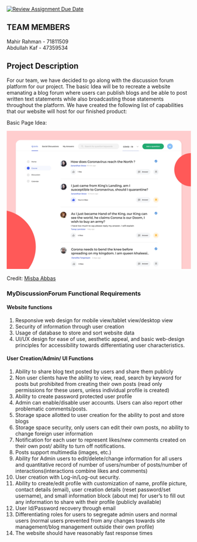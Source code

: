 [![Review Assignment Due Date](https://classroom.github.com/assets/deadline-readme-button-24ddc0f5d75046c5622901739e7c5dd533143b0c8e959d652212380cedb1ea36.svg)](https://classroom.github.com/a/enf2qyfT)
## TEAM MEMBERS

Mahir Rahman - 71811509 <br>
Abdullah Kaf - 47359534

## Project Description

For our team, we have decided to go along with the discussion forum platform for our project. The basic Idea will be to recreate a website emanating a blog forum where users can publish blogs and be able to post written text statements while also broadcasting those statements throughout the platform. We have created the following list of capabilities that our website will host for our finished product:

Basic Page Idea:

<p>
    <img src="./images/layout_example.png" />

</p>

Credit: [Misba Abbas](https://dribbble.com/shots/11024734-Discussion-Corona)

### MyDiscussionForum Functional Requirements

#### Website functions

1. Responsive web design for mobile view/tablet view/desktop view
2. Security of information through user creation
3. Usage of database to store and sort website data
4. UI/UX design for ease of use, aesthetic appeal, and basic web-design principles for accessibility towards differentiating user characteristics.

#### User Creation/Admin/ UI Functions

1. Ability to share blog text posted by users and share them publicly
2. Non user clients have the ability to view, read, search by keyword for posts but prohibited from creating their own posts (read only permissions for these users, unless individual profile is created)
3. Ability to create password protected user profile
4. Admin can enable/disable user accounts. Users can also report other problematic comments/posts.
5. Storage space allotted to user creation for the ability to post and store blogs
6. Storage space security, only users can edit their own posts, no ability to change foreign user information
7. Notification for each user to represent likes/new comments created on their own post/ ability to turn off notifications.
8. Posts support multimedia (images, etc.)
9. Ability for Admin users to edit/delete/change information for all users and quantitative record of number of users/number of posts/number of interactions(interactions combine likes and comments)
10. User creation with Log-in/Log-out security.
11. Ability to create/edit profile with customization of name, profile picture, contact details (email), user creation details (reset password/set username), and small information block (about me) for user’s to fill out any information to share with their profile (publicly available)
12. User Id/Password recovery through email
13. Differentiating roles for users to segregate admin users and normal users (normal users prevented from any changes towards site management/blog management outside their own profile)
14. The website should have reasonably fast response times
